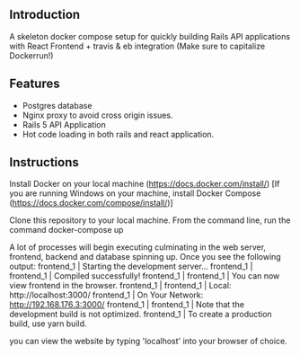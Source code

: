 Introduction
----

A skeleton docker compose setup for quickly building Rails API applications with React Frontend + travis & eb integration (Make sure to capitalize Dockerrun!)

Features
----

* Postgres database
* Nginx proxy to avoid cross origin issues.
* Rails 5 API Application
* Hot code loading in both rails and react application.

Instructions
----
Install Docker on your local machine (https://docs.docker.com/install/)
[If you are running Windows on your machine, install Docker Compose (https://docs.docker.com/compose/install/)]

Clone this repository to your local machine. From the command line, run the command
docker-compose up

A lot of processes will begin executing culminating in the web server, frontend,
backend and database spinning up. Once you see the following output:
frontend_1  | Starting the development server...
frontend_1  |
frontend_1  | Compiled successfully!
frontend_1  |
frontend_1  | You can now view frontend in the browser.
frontend_1  |
frontend_1  |   Local:            http://localhost:3000/
frontend_1  |   On Your Network:  http://192.168.176.3:3000/
frontend_1  |
frontend_1  | Note that the development build is not optimized.
frontend_1  | To create a production build, use yarn build.

you can view the website by typing 'localhost' into your browser of choice.
